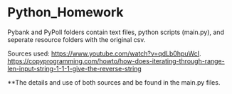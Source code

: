 # Python_Homework

Pybank and PyPoll folders contain text files, python scripts (main.py), and seperate resource folders with the original csv.

Sources used:
https://www.youtube.com/watch?v=qdLb0hpuWcI.
https://copyprogramming.com/howto/how-does-iterating-through-range-len-input-string-1-1-1-give-the-reverse-string

**The details and use of both sources and be found in the main.py files. 
